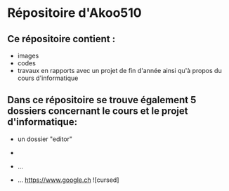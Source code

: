 # Répositoire d'Akoo510

## Ce répositoire contient :
* images
* codes
* travaux en rapports avec un projet de fin d'année ainsi qu'à propos du cours d'informatique

## Dans ce répositoire se trouve également 5 dossiers concernant le cours et le projet d'informatique:
* un dossier "editor"
* 

* ...
* ...
https://www.google.ch
![cursed]

